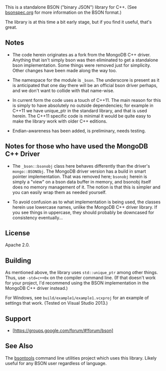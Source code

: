 This is a standalone BSON ("binary JSON") library for C++. (See [bsonspec.org](http://www.bsonspec.org/) for more information on the BSON format.)

The library is at this time a bit early stage, but if you find it useful, that's great.

## Notes

* The code herein originates as a fork from the MongoDB C++ driver.  Anything that isn't 
simply bson was then eliminated to get a standalone bson implementation.  Some things were 
removed just for simplicity.  Other changes have been made along the way too.

* The namespace for the module is `_bson`.  The underscore is present as it is anticipated
that one day there will be an official bson driver perhaps, and we don't want to collide
with that name-wise.

* In current form the code uses a touch of C++11. The main reason for this is simply 
to have absolutely no outside dependencies; for example in C++11 we have unique_ptr in the 
standard library, and that is used herein.  The C++11 specific code is minimal it would be 
quite easy to make the library work with older C++ editions.

* Endian-awareness has been added, is preliminary, needs testing.

## Notes for those who have used the MongoDB C++ Driver

* The `_bson::bsonobj` class here behaves differently than the driver's `mongo::BSONObj`. The MongoDB driver version has a build in smart pointer 
implementation.  That was removed here; `bsonobj` herein is simply a "view" on a bson data
buffer in memory, and bsonobj itself does no memory management of it.  The notion is that this 
is simpler and you can easily wrap them as needed yourself.

* To avoid confusion as to what implementation is being used, the classes herein use lowercase
names, unlike the MongoDB C++ driver library. If you see things in uppercase, they should probably be downcased for consistency eventually...

## License

Apache 2.0.

## Building

As mentioned above, the library uses `std::unique_ptr` among other things. Thus, use `-std=c++0x` on the compiler command line. (If that doesn't work for your project, I'd recommend using the BSON implementation in the MongoDB C++ driver instead.)

For Windows, see `build/example1/example1.vcxproj` for an example of settings that work.  (Tested on Visual Studio 2013.)

## Support

* [https://groups.google.com/forum/#!forum/bson]

## See Also

The [bsontools](https://github.com/dwight/bsontools) command line utilities project which uses this library.  Likely useful for any BSON user regardless of language.

